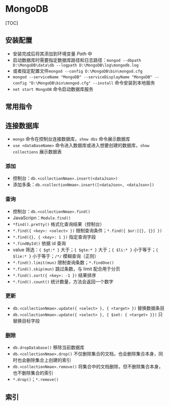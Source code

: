# MongoDB

[TOC]

## 安装配置

- 安装完成后将其添加到环境变量 _Path_ 中
- 启动数据库时需要指定数据库路径和日志路径：`mongod --dbpath D:\MongoDB\data\db --logpath D:\MongoDB\log\mongodb.log`
- 或者指定配置文件`mongod --config D:\MongoDB\bin\mongod.cfg`
- `mongod --serviceName "MongoDB" --serviceDisplayName "MongoDB" --config "D:\MongoDB\bin\mongod.cfg" --install` 命令安装到本地服务
- `net start MongoDB` 命令启动数据库服务

## 常用指令

## 连接数据库

- `mongo` 命令在控制台连接数据库，`show dbs` 命令展示数据库
- `use <dataBaseName>` 命令进入数据库或进入想要创建的数据库，`show collections` 展示数据表

### 添加

- 控制台：`db.<collectionNmae>.insert(<dataJson>)`
- 添加多条：`db.<collectionNmae>.insert([<dataJson>, <dataJson>])`

### 查询

- 控制台：`db.<collectionNmae>.find()`
- JavaScripn：`Module.find()`
- `*find().pretty()` 格式化查询结果（控制台）
- `*.find({ <key>: <select> })` 限制查询条件；`*.find({ $or:[{}, {}] })`
- `*.find({}, { <key>: 1 })` 指定查询字段
- `*.findById()` 依据 id 查询
- value 筛选：`{ $gt:* }` 大于；`{ $gte:* }` 大于；`{ $li:* }` 小于等于；`{ $lie:* }` 小于等于；`/*/` 模糊查询（正则）
- `*.find().limit(mun)` 限制查询条数；`*.findOne()`
- `*.find().skip(mun)` 跳过条数，与 limit 配合用于分页
- `*.find().sort({ <key>: -1 })` 结果排序
- `*.find().count()` 统计数量，方法会返回一个数字

### 更新

- `db.<collectionNmae>.update({ <select> }, { <target> })` 替换数据条目
- `db.<collectionNmae>.update({ <select> }, { $set: { <target> }})` 只替换目标字段

### 删除

- `db.dropDatabase()` 移除当前数据库
- `db.<collectionNmae>.drop()` 不仅删除集合的文档，也会删除集合本身，同时也会删除集合上创建的索引
- `db.<collectionNmae>.remove()` 将集合中的文档删除，但不删除集合本身，也不删除集合的索引
- `*.drop()`；`*.remove()`

## 索引
